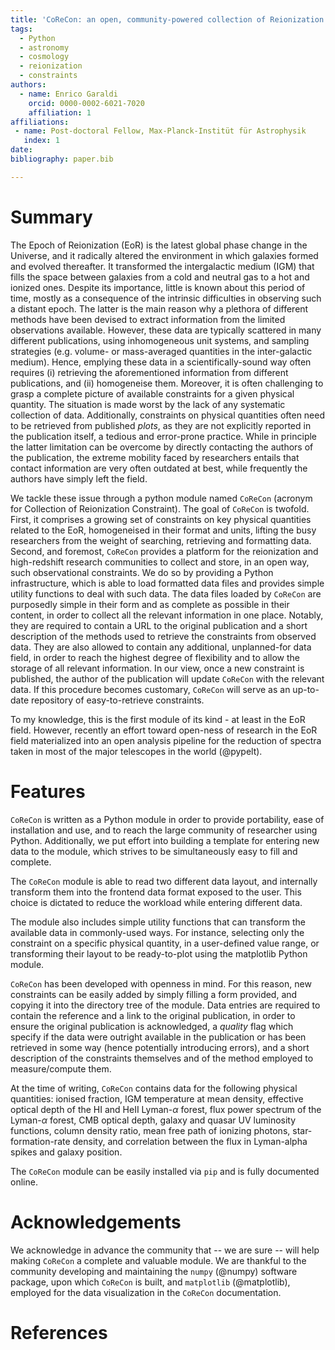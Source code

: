 ```yaml
---
title: 'CoReCon: an open, community-powered collection of Reionization constraints'
tags:
  - Python
  - astronomy
  - cosmology
  - reionization
  - constraints
authors:
  - name: Enrico Garaldi
    orcid: 0000-0002-6021-7020
    affiliation: 1
affiliations:
 - name: Post-doctoral Fellow, Max-Planck-Institüt für Astrophysik
   index: 1
date: 
bibliography: paper.bib

---
```


# Summary

The Epoch of Reionization (EoR) is the latest global phase change in the Universe, 
and it radically altered the environment in which galaxies formed and evolved
thereafter. It transformed the intergalactic medium (IGM) that fills the space between 
galaxies from a cold and neutral gas to a hot and ionized ones. Despite its importance, little 
is known about this period of time, mostly as a consequence of the intrinsic difficulties 
in observing such a distant epoch. The latter is the main reason why a plethora of different
methods have been devised to extract information from the limited observations available.
However, these data are typically scattered in many different publications, using 
inhomogeneous unit systems, and sampling strategies (e.g. volume- or mass-averaged quantities in
the inter-galactic medium). Hence, emplying these data in a scientifically-sound way
often requires (i) retrieving the aforementioned information from different publications, and
(ii) homogeneise them. Moreover, it is often challenging to grasp a complete picture of
available constraints for a given physical quantity. The situation is made worst by the lack
of any systematic collection of data. Additionally, constraints on physical quantities often
need to be retrieved from published *plots*, as they are not explicitly reported in the
publication itself, a tedious and error-prone practice. While in 
principle the latter limitation can be overcome by directly contacting the authors of the
publication, the extreme mobility faced by researchers entails that contact information are 
very often outdated at best, while frequently the authors have simply left the field.

We tackle these issue through a python module named `CoReCon` (acronym for Collection of
Reionization Constraint). The goal of `CoReCon` is twofold. First, it comprises a growing
set of constraints on key physical quantities related to the EoR, homogeneised in their format
and units, lifting the busy researchers from the weight of searching, retrieving and formatting 
data. Second, and foremost, `CoReCon` provides a platform for the reionization and high-redshift 
research communities to collect and store, in an open way, such observational constraints. We do 
so by providing a Python
infrastructure, which is able to load formatted data files and provides simple utility functions
to deal with such data. The data files loaded by `CoReCon` are purposedly simple in their form and 
as complete as possible in their content, in order to collect all the relevant information in one place. 
Notably, they are required to contain a URL to the original publication and a short description of 
the methods used to retrieve the constraints from observed data. They are also allowed to contain any 
additional, unplanned-for data field, in order to reach the highest degree of flexibility and to allow
the storage of all relevant information.
In our view, once a new constraint is published, the author of the publication will update `CoReCon`
with the relevant data. If this procedure becomes customary, `CoReCon` will serve as an up-to-date 
repository of easy-to-retrieve constraints.

To my knowledge, this is the first module of its kind - at least in the EoR field. However, recently 
an effort toward open-ness of research in the EoR field materialized into an open analysis
pipeline for the reduction of spectra taken in most of the major telescopes in the world (@pypelt).


# Features

`CoReCon` is written as a Python module in order to provide portability, ease of installation and use, 
and to reach the large community of researcher using Python. Additionally, we put effort into 
building a template for entering new data to the module, which strives to be simultaneously 
easy to fill and complete.

The `CoReCon` module is able to read two different data layout, and internally transform them into the
frontend data format exposed to the user. This choice is dictated to reduce the workload while
entering different data. 

The module also includes simple utility functions that can transform 
the available data in commonly-used ways. For instance, selecting only the constraint on a specific 
physical quantity, in a user-defined value range, or transforming their layout to be ready-to-plot using
the matplotlib Python module.

`CoReCon` has been developed with openness in mind. For this reason, new constraints can be easily added by
simply filling a form provided, and copying it into the directory tree of the module. Data entries
are required to contain the reference and a link to the original publication, in order to ensure the original
publication is acknowledged, a *quality* flag which specify if the data were outright available in the 
publication or has been retrieved in some way (hence potentially introducing errors), and a short description
of the constraints themselves and of the method employed to measure/compute them.

At the time of writing, `CoReCon` contains data for the following physical quantities: ionised fraction,
IGM temperature at mean density, effective optical depth of the HI and HeII Lyman-$\alpha$ forest,
flux power spectrum of the Lyman-$\alpha$ forest, CMB optical depth, galaxy and quasar UV luminosity 
functions, column density ratio, mean free path of ionizing photons, star-formation-rate density, and correlation
between the flux in Lyman-alpha spikes and galaxy position.

The `CoReCon` module can be easily installed via `pip` and is fully documented online. 


# Acknowledgements

We acknowledge in advance the community that -- we are sure -- will help making `CoReCon` a complete and valuable module.
We are thankful to the community  developing and maintaining the `numpy` (@numpy) software package, upon which `CoReCon` is built, and
`matplotlib` (@matplotlib), employed for the data visualization in the `CoReCon` documentation.


# References


